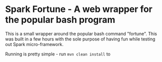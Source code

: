 Spark Fortune - A web wrapper for the popular bash program
===

This is a small wrapper around the popular bash command "fortune". This was built in a few hours with the sole purpose of having fun while testing out Spark micro-framework.

Running is pretty simple - run ``mvn clean install`` to 